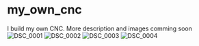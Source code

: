 
# my_own_cnc
I build my own CNC. More description and images comming soon
![DSC_0001](https://user-images.githubusercontent.com/87073496/127397984-32dc9ca7-0710-484c-b90c-f21868ecb613.JPG)
![DSC_0002](https://user-images.githubusercontent.com/87073496/127397998-2a14b91b-228b-44de-a956-e0a608088c55.JPG)
![DSC_0003](https://user-images.githubusercontent.com/87073496/127398010-5bb1ab27-52bf-4329-a26b-63718849088c.JPG)
![DSC_0004](https://user-images.githubusercontent.com/87073496/127398027-1b471f08-acab-46e8-9ca3-8f2801924248.JPG)

